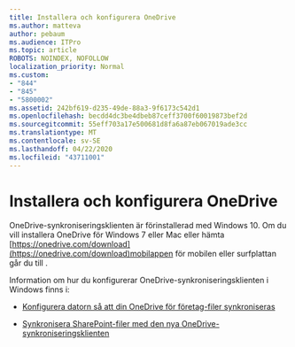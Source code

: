 ```yaml
---
title: Installera och konfigurera OneDrive
ms.author: matteva
author: pebaum
ms.audience: ITPro
ms.topic: article
ROBOTS: NOINDEX, NOFOLLOW
localization_priority: Normal
ms.custom:
- "844"
- "845"
- "5800002"
ms.assetid: 242bf619-d235-49de-88a3-9f6173c542d1
ms.openlocfilehash: becdd4dc3be4dbeb87ceff3700f60019873bef2d
ms.sourcegitcommit: 55eff703a17e500681d8fa6a87eb067019ade3cc
ms.translationtype: MT
ms.contentlocale: sv-SE
ms.lasthandoff: 04/22/2020
ms.locfileid: "43711001"
---
```

# <a name="install-and-configure-onedrive"></a>Installera och konfigurera OneDrive

OneDrive-synkroniseringsklienten är förinstallerad med Windows 10. Om du vill installera OneDrive för Windows 7 eller Mac eller hämta [https://onedrive.com/download](https://onedrive.com/download)mobilappen för mobilen eller surfplattan går du till .
  
Information om hur du konfigurerar OneDrive-synkroniseringsklienten i Windows finns i:
  
- [Konfigurera datorn så att din OneDrive för företag-filer synkroniseras](https://go.microsoft.com/fwlink/?linkid=533375)

- [Synkronisera SharePoint-filer med den nya OneDrive-synkroniseringsklienten](https://go.microsoft.com/fwlink/?linkid=871666)
